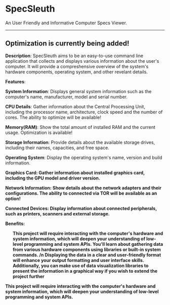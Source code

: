# SpecSleuth
An User Friendly and Informative Computer Specs Viewer.

-------------------------------------------------------------------------------------------------------------------------------------------------------------

<h2>Optimization is currently being added!</h2>

<b>Description</b>: SpecSleuth aims to be an easy-to-use command line application that collects and displays various information about the user's computer. It will provide a compreshensive overview of the system's hardware components, operating system, and other revelant details.




<b>Features</b>: 

<b>System Information</b>: Displays general system information such as the computer's name, manufacturer, model and serial number. 

<b>CPU Details</b>: Gather information about the Central Processing Unit, including the processor name, architecture, clock speed and the number of cores. The ability to optimize will be available!


<p><b>Memory(RAM)</b>: Show the total amount of installed RAM and the current usage. Optimization is available!

<b>Storage Information</b>: Provide details about the available storage drives, including their names, capacities, and free space.

<b>Operating System</b>: Display the operating system's name, version and build information.

<b>Graphics Card<b>: Gather information about installed graphics card, including the GPU model and driver version.

<b>Network Information</b>: Show details about the network adapters and their configurations. The ability to connected via TOR will be available as an option!

<b>Connected Devices</b>: Display information about connected peripherals, such as printers, scanners and external storage.

Benefits:
<ul>This project will require interacting with the computer's hardware and system information, which will deepen your understanding of low-level programming and system APIs.
You'll learn about gathering data from various hardware components using libraries or built-in system commands. /n
Displaying the data in a clear and user-friendly format will enhance your output formatting and user interface skills.
Additionally, you can make use of data visualization libraries to present the information in a graphical way if you wish to extend the project further</ul>
This project will require interacting with the computer's hardware and system information, which will deepen your understanding of low-level programming and system APIs.
